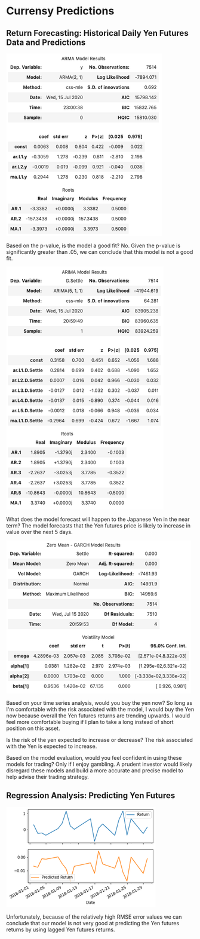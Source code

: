 # Currensy Predictions

## Return Forecasting: Historical Daily Yen Futures Data and Predictions

![3](Images/3.png)

Based on the p-value, is the model a good fit?
No. Given the p-value is significantly greater than .05, we can conclude that this model is not a good fit. 

![4](Images/4.png)

What does the model forecast will happen to the Japanese Yen in the near term?
The model forecasts that the Yen futures price is likely to increase in value over the next 5 days. 

![5](Images/5.png)

Based on your time series analysis, would you buy the yen now?
So long as I'm comfortable with the risk associated with the model, I would buy the Yen now because overall the Yen futures returns are trending upwards. I would feel more comfortable buying if I plan to take a long instead of short position on this asset.

Is the risk of the yen expected to increase or decrease?
The risk associated with the Yen is expected to increase.

Based on the model evaluation, would you feel confident in using these models for trading?
Only if I enjoy gambling. A prudent investor would likely disregard these models and build a more accurate and precise model to help advise their trading strategy.

## Regression Analysis: Predicting Yen Futures

![7](Images/7.png)

Unfortunately, because of the relatively high RMSE error values we can conclude that our model is not very good at predicting the Yen futures returns by using lagged Yen futures returns. 
